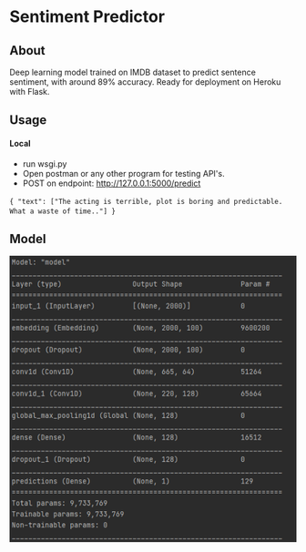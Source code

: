 # Sentiment Predictor
## About
Deep learning model trained on IMDB dataset to predict sentence sentiment, with around 89% accuracy. Ready for deployment on Heroku with Flask.

## Usage

#### Local
- run wsgi.py
- Open postman or any other program for testing API's.
- POST on endpoint:  http://127.0.0.1:5000/predict

`{
    "text": ["The acting is terrible, plot is boring and predictable. What a waste of time.."]
}`

## Model
![Screenshot](screenshots/model.png)
